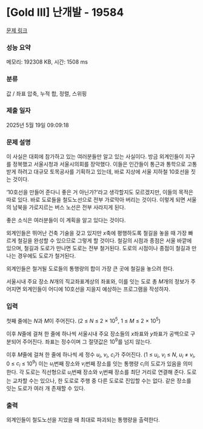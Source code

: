# [Gold III] 난개발 - 19584 

[문제 링크](https://www.acmicpc.net/problem/19584) 

### 성능 요약

메모리: 192308 KB, 시간: 1508 ms

### 분류

값 / 좌표 압축, 누적 합, 정렬, 스위핑

### 제출 일자

2025년 5월 19일 09:09:18

### 문제 설명

<p>이 사실은 대회에 참가하고 있는 여러분들만 알고 있는 사실이다. 방금 외계인들이 지구를 정복했고 서울시청과 서울시의회를 장악했다. 이들은 인간들이 통근과 통학으로 고통받게 하려고 대규모 토목공사를 기획하고 있는데, 바로 지상에 서울 지하철 10호선을 짓는 것이다.</p>

<p>‘10호선을 만들어 준다니 좋은 거 아닌가?’라고 생각할지도 모르겠지만, 이들의 목적은 따로 있다. 바로 도로들을 철도노선으로 전부 가로막아 버리는 것이다. 이렇게 되면 서울의 남북을 가로지르는 버스 노선은 전부 사라지게 된다.</p>

<p>좋은 소식은 여러분들이 이 계획을 알고 있다는 것이다.</p>

<p>외계인들은 뛰어난 건축 기술을 갖고 있지만 <em>x</em>축에 평행하도록 철길을 놓을 때 가장 빠르게 철길을 완성할 수 있으므로 그렇게 할 것이다. 철길의 시점과 종점은 서울 바깥에 있으며, 철길과 도로가 만나면 도로는 전부 철거된다. 도로의 시점이나 종점이 철길과 만나는 경우에도 도로가 철거된다.</p>

<p>외계인들은 철거될 도로들의 통행량의 합이 가장 큰 곳에 철길을 놓으려 한다.</p>

<p>서울시내 주요 장소 <em>N</em>개의 직교좌표계상의 좌표와, 이를 잇는 도로 총 <em>M</em>개의 정보가 주어지면 외계인들이 어디에 10호선을 지을지 예상하는 프로그램을 작성하자.</p>

### 입력 

 <p>첫째 줄에는 <em>N</em>과 <em>M</em>이 주어진다. (2 ≤ <em>N</em> ≤ 2 × 10<sup>5</sup>, 1 ≤ <em>M</em> ≤ 2 × 10<sup>5</sup>)</p>

<p>이후 <em>N</em>줄에 걸쳐 한 줄에 하나씩 서울시내 주요 장소들의 <em>x</em>좌표와 <em>y</em>좌표가 공백으로 구분되어 주어진다. 좌표는 정수이며 그 절댓값은 10<sup>9</sup>를 넘지 않는다.</p>

<p>이후 <em>M</em>줄에 걸쳐 한 줄에 하나씩 세 정수 <em>u<sub>i</sub></em>, <em>v<sub>i</sub></em>,<em> c<sub>i</sub></em>가 주어진다. (1 ≤ <em>u<sub>i</sub></em>, <em>v<sub>i</sub></em> ≤ <em>N</em>, <em>u<sub>i</sub></em> ≠ <em>v<sub>i</sub></em>, 0 ≤ <em>c<sub>i</sub></em> ≤ 10<sup>9</sup>) 이는 <em>u<sub>i</sub></em>번째 장소와 <em>v<sub>i</sub></em>번째 장소를 잇는 통행량 <em>c<sub>i</sub></em>의 도로가 있음을 의미한다. 각 도로는 직선형으로 <em>u<sub>i</sub></em>번째 장소와 <em>v<sub>i</sub></em>번째 장소를 최단 거리로 연결해 준다. 도로는 교차할 수는 있으나, 한 도로로 주행 중 다른 도로로 진입할 수는 없다. 같은 장소를 잇는 도로가 여러 개 존재할 수 있다.</p>

### 출력 

 <p>외계인들이 철도노선을 지었을 때 최대로 파괴되는 통행량을 출력한다.</p>

